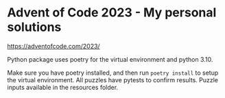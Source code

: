 # Advent of Code 2023 - My personal solutions
https://adventofcode.com/2023/

Python package uses poetry for the virtual environment and python 3.10.

Make sure you have poetry installed, and then run `poetry install` to setup the virtual environment.
All puzzles have pytests to confirm results.
Puzzle inputs available in the resources folder.
